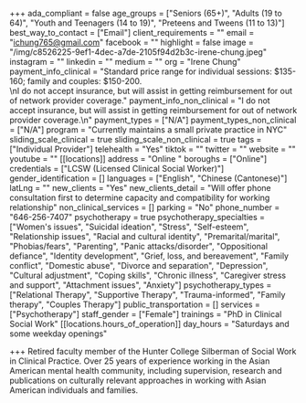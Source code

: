 +++
ada_compliant = false
age_groups = ["Seniors (65+)", "Adults (19 to 64)", "Youth and Teenagers (14 to 19)", "Preteens and Tweens (11 to 13)"]
best_way_to_contact = ["Email"]
client_requirements = ""
email = "ichung765@gmail.com"
facebook = ""
highlight = false
image = "/img/c8526225-9ef1-4dec-a7de-2105f94d2b3c-irene-chung.jpeg"
instagram = ""
linkedin = ""
medium = ""
org = "Irene Chung"
payment_info_clinical = "Standard price range for individual sessions: $135-160; family and couples: $150-200. <br>\nI do not accept insurance, but will assist in getting reimbursement for out of network provider coverage."
payment_info_non_clinical = "I do not accept insurance, but will assist in getting reimbursement for out of network provider coverage.\n"
payment_types = ["N/A"]
payment_types_non_clinical = ["N/A"]
program = "Currently maintains a small private practice in NYC"
sliding_scale_clinical = true
sliding_scale_non_clinical = true
tags = ["Individual Provider"]
telehealth = "Yes"
tiktok = ""
twitter = ""
website = ""
youtube = ""
[[locations]]
address = "Online "
boroughs = ["Online"]
credentials = ["LCSW (Licensed Clinical Social Worker)"]
gender_identification = []
languages = ["English", "Chinese (Cantonese)"]
latLng = ""
new_clients = "Yes"
new_clients_detail = "Will offer phone consultation first to determine capacity and compatibility for working relationship"
non_clinical_services = []
parking = "No"
phone_number = "646-256-7407"
psychotherapy = true
psychotherapy_specialties = ["Women's issues", "Suicidal ideation", "Stress", "Self-esteem", "Relationship issues", "Racial and cultural identity", "Premarital/marital", "Phobias/fears", "Parenting", "Panic attacks/disorder", "Oppositional defiance", "Identity development", "Grief, loss, and bereavement", "Family conflict", "Domestic abuse", "Divorce and separation", "Depression", "Cultural adjustment", "Coping skills", "Chronic illness", "Caregiver stress and support", "Attachment issues", "Anxiety"]
psychotherapy_types = ["Relational Therapy", "Supportive Therapy", "Trauma-informed", "Family therapy", "Couples Therapy"]
public_transportation = []
services = ["Psychotherapy"]
staff_gender = ["Female"]
trainings = "PhD in Clinical Social Work"
[[locations.hours_of_operation]]
day_hours = "Saturdays and some weekday openings"

+++
Retired faculty member of the Hunter College Silberman of Social Work in Clinical Practice. Over 25 years of experience working in the Asian American mental health community, including supervision, research and publications on culturally relevant approaches in working with Asian American individuals and families.